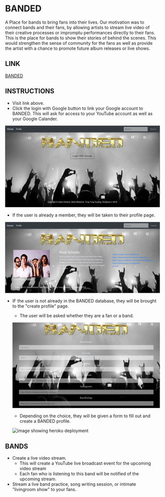 # BANDED
A Place for bands to bring fans into their lives.
Our motivation was to connect bands and their fans, by allowing artists to stream live video of their creative processes or impromptu performances directly to their fans. This is the place for bands to show their stories of behind the scenes.
This would strengthen the sense of community for the fans as well as provide the artist with a chance to promote future album releases or live shows.


## LINK
[BANDED](https://banded.herokuapp.com/ "BANDED")

## INSTRUCTIONS
  * Visit link above.
  * Click the login with Google button to link your Google account to BANDED. This will ask for access to your YouTube account as well as     your Google Calander.
  
  ![image showing heroku deployment](public/assets/images/login.png)
  
  * If the user is already a member, they will be taken to their profile page.
  
  ![image showing heroku deployment](public/assets/images/banded.PNG)
  
  * IF the user is not already in the BANDED database, they will be brought to the "create profile" page.
    * The user will be asked whether they are a fan or a band.
    
    ![image showing heroku deployment](public/assets/images/banded_form.PNG)
    
    * Depending on the choice, they will be given a form to fill out and create a BANDED profile.
    
    ![image showing heroku deployment](public/assets/heroku_readme.jpg "Heroku")

## BANDS
  * Create a live video stream.
    * This will create a YouTube live broadcast event for the upcoming video stream
    * Each fan who is listening to this band will be notified of the upcoming stream.
  * Stream a live band practice, song writing session, or intimate "livingroom show" to your fans.
